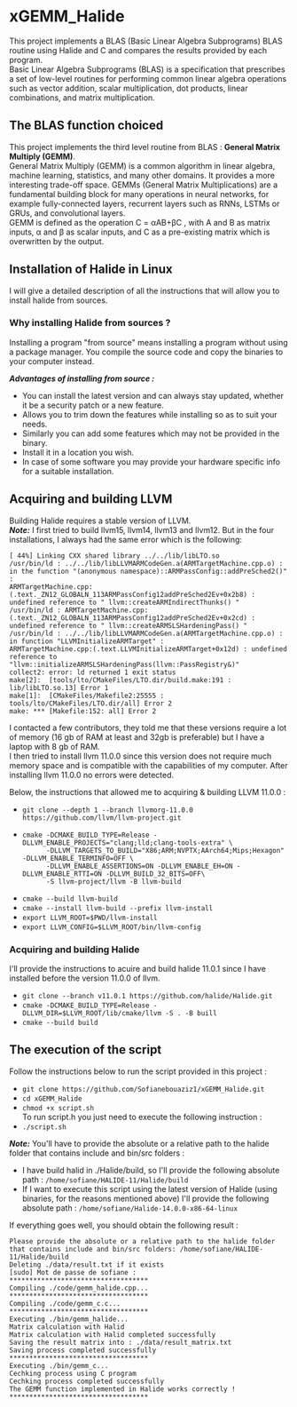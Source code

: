 # xGEMM_Halide

This project implements a BLAS (Basic Linear Algebra Subprograms) BLAS routine using Halide and C and compares the results provided by each program.  
Basic Linear Algebra Subprograms (BLAS) is a specification that prescribes a set of low-level routines for performing common linear algebra operations such as vector addition, scalar multiplication, dot products, linear combinations, and matrix multiplication.

## The BLAS function choiced
This project implements the third level routine from BLAS : **General Matrix Multiply (GEMM)**.  
General Matrix Multiply (GEMM) is a common algorithm in linear algebra, machine learning, statistics, and many other domains. It provides a more interesting trade-off space. GEMMs (General Matrix Multiplications) are a fundamental building block for many operations in neural networks, for example fully-connected layers, recurrent layers such as RNNs, LSTMs or GRUs, and convolutional layers.  
GEMM is defined as the operation C = αAB+βC , with A and B as matrix inputs, α and β as scalar inputs, and C as a pre-existing matrix which is overwritten by the output.  

## Installation of Halide in Linux
I will give a detailed description of all the instructions that will allow you to install halide from sources.  
### Why installing Halide from sources ?
Installing a program "from source" means installing a program without using a package manager. You compile the source code and copy the binaries to your computer instead. 

***Advantages of installing from source :***
- You can install the latest version and can always stay updated, whether it be a security patch or a new feature.
- Allows you to trim down the features while installing so as to suit your needs.
- Similarly you can add some features which may not be provided in the binary.
- Install it in a location you wish.
- In case of some software you may provide your hardware specific info for a suitable installation.

## Acquiring and building LLVM 
Building Halide requires a stable version of LLVM.  
***Note:*** I first tried to build llvm15, llvm14, llvm13 and llvm12. But in the four installations, I always had the same error which is the following:
 ```
[ 44%] Linking CXX shared library ../../lib/libLTO.so
/usr/bin/ld : ../../lib/libLLVMARMCodeGen.a(ARMTargetMachine.cpp.o) : in the function "(anonymous namespace)::ARMPassConfig::addPreSched2()" :
ARMTargetMachine.cpp:(.text._ZN12_GLOBALN_113ARMPassConfig12addPreSched2Ev+0x2b8) : undefined reference to " llvm::createARMIndirectThunks() "
/usr/bin/ld : ARMTargetMachine.cpp:(.text._ZN12_GLOBALN_113ARMPassConfig12addPreSched2Ev+0x2cd) : undefined reference to " llvm::createARMSLSHardeningPass() "
/usr/bin/ld : ../../lib/libLLVMARMCodeGen.a(ARMTargetMachine.cpp.o) : in function "LLVMInitializeARMTarget" :
ARMTargetMachine.cpp:(.text.LLVMInitializeARMTarget+0x12d) : undefined reference to "llvm::initializeARMSLSHardeningPass(llvm::PassRegistry&)"
collect2: error: ld returned 1 exit status
make[2]:  [tools/lto/CMakeFiles/LTO.dir/build.make:191 : lib/libLTO.so.13] Error 1
make[1]:  [CMakeFiles/Makefile2:25555 : tools/lto/CMakeFiles/LTO.dir/all] Error 2
make: *** [Makefile:152: all] Error 2
 ```
I contacted a few contributors, they told me that these versions require a lot of memory (16 gb of RAM at least and 32gb is preferable) but I have a laptop with 8 gb of RAM.   
I then tried to install llvm 11.0.0 since this version does not require much memory space and is compatible with the capabilities of my computer. 
After installing llvm 11.0.0 no errors were detected.  

Below, the instructions that allowed me to acquiring & building LLVM 11.0.0 :  
*  ```git clone --depth 1 --branch llvmorg-11.0.0 https://github.com/llvm/llvm-project.git```
* ``` 
  cmake -DCMAKE_BUILD_TYPE=Release -DLLVM_ENABLE_PROJECTS="clang;lld;clang-tools-extra" \
        -DLLVM_TARGETS_TO_BUILD="X86;ARM;NVPTX;AArch64;Mips;Hexagon" -DLLVM_ENABLE_TERMINFO=OFF \
        -DLLVM_ENABLE_ASSERTIONS=ON -DLLVM_ENABLE_EH=ON -DLLVM_ENABLE_RTTI=ON -DLLVM_BUILD_32_BITS=OFF\
        -S llvm-project/llvm -B llvm-build  
   ```
* ```cmake --build llvm-build```
* ```cmake --install llvm-build --prefix llvm-install```
* ```export LLVM_ROOT=$PWD/llvm-install```
* ```export LLVM_CONFIG=$LLVM_ROOT/bin/llvm-config```

### Acquiring and building Halide
I'll provide the instructions to acuire and build halide 11.0.1 since I have installed before the version 11.0.0 of llvm.  
* ```git clone --branch v11.0.1 https://github.com/halide/Halide.git```
* ```cmake -DCMAKE_BUILD_TYPE=Release -DLLVM_DIR=$LLVM_ROOT/lib/cmake/llvm -S . -B buill```
* ```cmake --build build```

## The execution of the script
Follow the instructions below to run the script provided in this project :
* ```git clone https://github.com/Sofianebouaziz1/xGEMM_Halide.git```
* ```cd xGEMM_Halide```
* ```chmod +x script.sh```  
To run script.h you just need to execute the following instruction : 
* ```./script.sh```

***Note:*** You'll have to provide  the absolute or a relative path to the halide folder that contains include and bin/src folders :
* I have build halid in ./Halide/build, so I'll provide the following absolute path : ```/home/sofiane/HALIDE-11/Halide/build```
* If I want to execute this script using the latest version of Halide (using binaries, for the reasons mentioned above) I'll provide the following absolute path : ```/home/sofiane/Halide-14.0.0-x86-64-linux```

If everything goes well, you should obtain the following result :   
```
Please provide the absolute or a relative path to the halide folder that contains include and bin/src folders: /home/sofiane/HALIDE-11/Halide/build
Deleting ./data/result.txt if it exists
[sudo] Mot de passe de sofiane : 
***********************************
Compiling ./code/gemm_halide.cpp...
***********************************
Compiling ./code/gemm_c.c...
***********************************
Executing ./bin/gemm_halide...
Matrix calculation with Halid
Matrix calculation with Halid completed successfully
Saving the result matrix into : ./data/result_matrix.txt 
Saving process completed successfully
***********************************
Executing ./bin/gemm_c...
Cechking process using C program
Cechking process completed successfully
The GEMM function implemented in Halide works correctly !
***********************************
```

